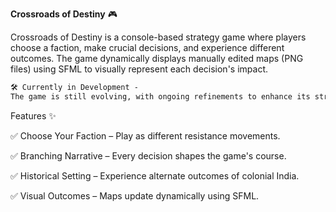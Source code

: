 **Crossroads of Destiny** 🎮

Crossroads of Destiny is a console-based strategy game where players choose a faction, make crucial decisions, and experience different outcomes. The game dynamically displays manually edited maps (PNG files) using SFML to visually represent each decision's impact.

``` diff
🛠️ Currently in Development -
The game is still evolving, with ongoing refinements to enhance its strategic depth and subtlety.
```

Features ✨

✅ Choose Your Faction – Play as different resistance movements.

✅ Branching Narrative – Every decision shapes the game's course.

✅ Historical Setting – Experience alternate outcomes of colonial India.

✅ Visual Outcomes – Maps update dynamically using SFML.

